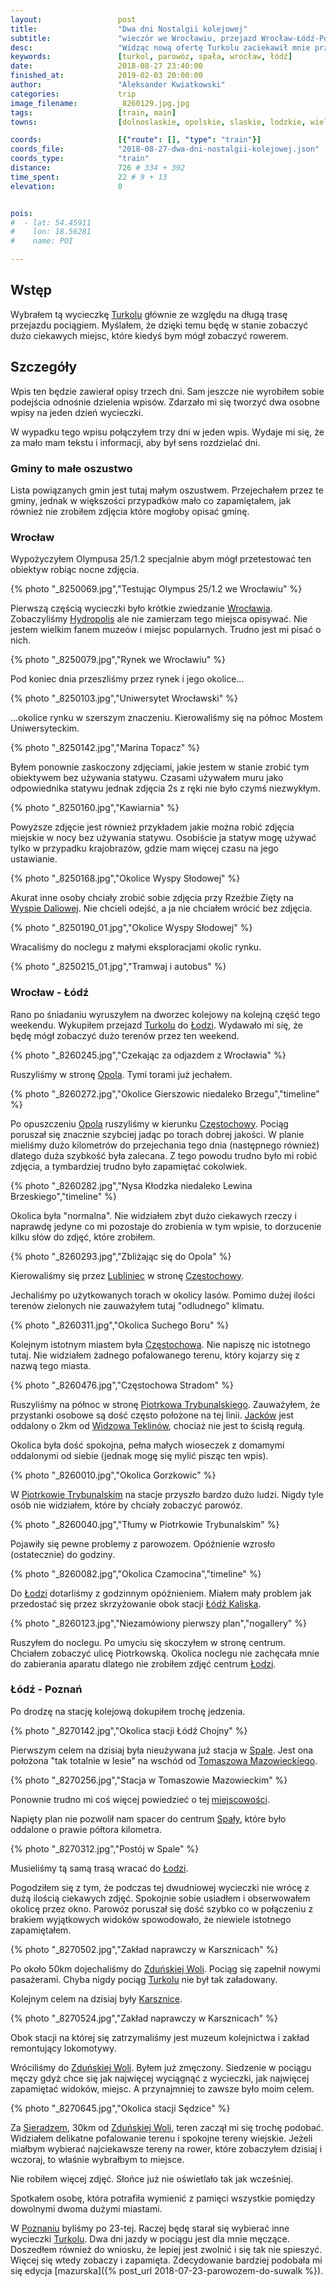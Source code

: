 ```yaml
---
layout:                 post
title:                  "Dwa dni Nostalgii kolejowej"
subtitle:               "wieczór we Wrocławiu, przejazd Wrocław-Łódź-Poznań"
desc:                   "Widząc nową ofertę Turkolu zaciekawił mnie przejazd przez Łódź. Wydawało mi się, że jest to bardzo dobra opcja na poznanie nowych miejsc na przyszłe wycieczki rowerowe. Niestety dla mnie nie była to najlepsza opcja. Szybko poruszający się pociąg i duża odległośc spowodowały, że niewiele istotnego zapamiętałem."
keywords:               [turkol, parowóz, spała, wrocław, łódź]
date:                   2018-08-27 23:40:00
finished_at:            2019-02-03 20:00:00
author:                 "Aleksander Kwiatkowski"
categories:             trip
image_filename:         _8260129.jpg.jpg
tags:                   [train, main]
towns:                  [dolnoslaskie, opolskie, slaskie, lodzkie, wielkopolskie, wroclaw, siechnice, olawa, skarbimierz, brzeg, olszanka, lewin_brzeski, dabrowa_opolskie, komprachcice, opole, chrzastowice, ozimek, kolonowskie, dobrodzien, pawonkow, lubliniec, koszecin, kochanowice, herby, blachownia, czestochowa, redziny, klomnice, kruszyna, radomsko, dobryszyce, gomunice, kamiensk, gorzkowice, rozprza, piotrkow_trybunalski, moszczenica, czarnocin, bedkow, rokociny, koluszki, andrespol, lodz, ujazd, lubochnia, tomaszow_mazowiecki, inowlodz, pabianice, dobron, lask, zdunska_wola, sieradz, wroblew, blaszki, szczytniki, opatowek, kalisz, nowe_skalmierzyce, ostrow_wielkopolski, raszkow, pleszew, kotlin, jarocin, nowe_miasto_nad_warta, krzykosy, sroda_wielkopolska, kornik, poznan]

coords:                 [{"route": [], "type": "train"}]
coords_file:            "2018-08-27-dwa-dni-nostalgii-kolejowej.json"
coords_type:            "train"
distance:               726 # 334 + 392
time_spent:             22 # 9 + 13
elevation:              0


pois:
#  - lat: 54.45911
#    lon: 18.56281
#    name: POI

---
```


[turkol]: http://www.turkol.pl/
[hydropolis]: https://hydropolis.pl/en/

[wiki-wroclaw]: https://pl.wikipedia.org/wiki/Wroc%C5%82aw
[wiki-lodz]: https://pl.wikipedia.org/wiki/%C5%81%C3%B3d%C5%BA
[wiki-opole]: https://pl.wikipedia.org/wiki/Opole
[wiki-czestochowa]: https://pl.wikipedia.org/wiki/Cz%C4%99stochowa
[wiki-lubliniec]: https://pl.wikipedia.org/wiki/Lubliniec
[wiki-piotrkow-trybunalski]: https://pl.wikipedia.org/wiki/Piotrk%C3%B3w_Trybunalski
[wiki-jackow-przystanek]: https://pl.wikipedia.org/wiki/Jack%C3%B3w_(przystanek_kolejowy)
[wiki-widzow-teklinow]: https://pl.wikipedia.org/wiki/Widz%C3%B3w_Teklin%C3%B3w
[wiki-lodz-kaliska]: https://pl.wikipedia.org/wiki/%C5%81%C3%B3d%C5%BA_Kaliska_(stacja_kolejowa)
[wiki-tomaszow-mazowiecki]: https://pl.wikipedia.org/wiki/Tomasz%C3%B3w_Mazowiecki
[wiki-zdunska-wola]: https://pl.wikipedia.org/wiki/Zdu%C5%84ska_Wola
[wiki-karsznice]: https://pl.wikipedia.org/wiki/Karsznice_(powiat_zdu%C5%84skowolski)
[wiki-sieradz]: https://pl.wikipedia.org/wiki/Sieradz
[wiki-poznan]: https://pl.wikipedia.org/wiki/Pozna%C5%84
[wiki-wyspa-daliowa]: https://pl.wikipedia.org/wiki/Wyspa_Daliowa
[wiki-spala]: https://pl.wikipedia.org/wiki/Spa%C5%82a

## Wstęp

Wybrałem tą wycieczkę [Turkolu][turkol] głównie ze względu na długą trasę
przejazdu pociągiem. Myślałem, że dzięki temu będę w stanie zobaczyć dużo ciekawych miejsc,
które kiedyś bym mógł zobaczyć rowerem.

## Szczegóły

Wpis ten będzie zawierał opisy trzech dni. Sam jeszcze nie wyrobiłem sobie
podejścia odnośnie dzielenia wpisów. Zdarzało mi się tworzyć dwa osobne wpisy
na jeden dzień wycieczki.

W wypadku tego wpisu połączyłem trzy dni w jeden wpis. Wydaje mi się,
że za mało mam tekstu i informacji, aby był sens rozdzielać dni.

### Gminy to małe oszustwo

Lista powiązanych gmin jest tutaj małym oszustwem. Przejechałem przez te gminy,
jednak w większości przypadków mało co zapamiętałem, jak również nie zrobiłem zdjęcia
które mogłoby opisać gminę.

### Wrocław

Wypożyczyłem Olympusa 25/1.2 specjalnie abym mógł przetestować ten obiektyw
robiąc nocne zdjęcia.

{% photo "\_8250069.jpg","Testując Olympus 25/1.2 we Wrocławiu" %}

Pierwszą częścią wycieczki było krótkie zwiedzanie [Wrocławia][wiki-wroclaw].
Zobaczyliśmy [Hydropolis][hydropolis] ale nie zamierzam tego miejsca opisywać.
Nie jestem wielkim fanem muzeów i miejsc popularnych. Trudno jest mi pisać o nich.

{% photo "\_8250079.jpg","Rynek we Wrocławiu" %}

Pod koniec dnia przeszliśmy przez rynek i jego okolice...

{% photo "\_8250103.jpg","Uniwersytet Wrocławski" %}

...okolice rynku w szerszym znaczeniu. Kierowaliśmy się na północ Mostem Uniwersyteckim.

{% photo "\_8250142.jpg","Marina Topacz" %}

Byłem ponownie zaskoczony zdjęciami, jakie jestem w stanie zrobić
tym obiektywem bez używania statywu.
Czasami używałem muru jako odpowiednika statywu
jednak zdjęcia 2s z ręki nie było czymś niezwykłym.

{% photo "\_8250160.jpg","Kawiarnia" %}

Powyższe zdjęcie jest również przykładem jakie można robić zdjęcia miejskie w nocy
bez używania statywu. Osobiście ja statyw mogę używać tylko w przypadku
krajobrazów, gdzie mam więcej czasu na jego ustawianie.

{% photo "\_8250168.jpg","Okolice Wyspy Słodowej" %}

Akurat inne osoby chciały zrobić sobie zdjęcia przy Rzeźbie Zięty na
[Wyspie Daliowej][wiki-wyspa-daliowa]. Nie chcieli odejść, a ja nie chciałem
wrócić bez zdjęcia.

{% photo "\_8250190_01.jpg","Okolice Wyspy Słodowej" %}

Wracaliśmy do noclegu z małymi eksploracjami okolic rynku.

{% photo "\_8250215_01.jpg","Tramwaj i autobus" %}

### Wrocław - Łódź

Rano po śniadaniu wyruszyłem na dworzec kolejowy na kolejną część tego weekendu.
Wykupiłem przejazd [Turkolu][turkol] do [Łodzi][wiki-lodz]. Wydawało mi się,
że będę mógł zobaczyć dużo terenów przez ten weekend.

{% photo "\_8260245.jpg","Czekając za odjazdem z Wrocławia" %}

Ruszyliśmy w stronę [Opola][wiki-opole]. Tymi torami już jechałem.

{% photo "\_8260272.jpg","Okolice Gierszowic niedaleko Brzegu","timeline" %}

Po opuszczeniu [Opola][wiki-opole] ruszyliśmy w kierunku
[Częstochowy][wiki-czestochowa]. Pociąg poruszał się znacznie szybciej jadąc po
torach dobrej jakości. W planie mieliśmy dużo kilometrów do przejechania
tego dnia (następnego również)
dlatego duża szybkość była zalecana. Z tego powodu trudno było mi robić zdjęcia,
a tymbardziej trudno było zapamiętać cokolwiek.

{% photo "\_8260282.jpg","Nysa Kłodzka niedaleko Lewina Brzeskiego","timeline" %}

Okolica była "normalna". Nie widziałem zbyt dużo ciekawych rzeczy i naprawdę jedyne
co mi pozostaje do zrobienia w tym wpisie, to dorzucenie kilku słów do zdjęć,
które zrobiłem.

{% photo "\_8260293.jpg","Zbliżając się do Opola" %}

Kierowaliśmy się przez [Lubliniec][wiki-lubliniec] w stronę
[Częstochowy][wiki-czestochowa].

Jechaliśmy po użytkowanych torach w okolicy lasów. Pomimo dużej ilości terenów
zielonych nie zauważyłem tutaj "odludnego" klimatu.

{% photo "\_8260311.jpg","Okolica Suchego Boru" %}

Kolejnym istotnym miastem była [Częstochowa][wiki-czestochowa]. Nie napiszę nic istotnego
tutaj. Nie widziałem żadnego pofalowanego terenu, który kojarzy się z nazwą
tego miasta.

{% photo "\_8260476.jpg","Częstochowa Stradom" %}

Ruszyliśmy na północ w stronę [Piotrkowa Trybunalskiego][wiki-piotrkow-trybunalski].
Zauważyłem, że przystanki osobowe są dość często położone na tej linii.
[Jacków][wiki-jackow-przystanek] jest oddalony o 2km od [Widzowa Teklinów][wiki-widzow-teklinow],
chociaż nie jest to ścisłą regułą.

Okolica była dość spokojna, pełna małych wioseczek z domamymi oddalonymi od siebie
(jednak mogę się mylić pisząc ten wpis).

{% photo "\_8260010.jpg","Okolica Gorzkowic" %}

W [Piotrkowie Trybunalskim][wiki-piotrkow-trybunalski] na stacje
przyszło bardzo dużo ludzi. Nigdy tyle osób nie widziałem, które by chciały
zobaczyć parowóz.

{% photo "\_8260040.jpg","Tłumy w Piotrkowie Trybunalskim" %}

Pojawiły się pewne problemy z parowozem. Opóźnienie wzrosło (ostatecznie)
do godziny.

{% photo "\_8260082.jpg","Okolica Czamocina","timeline" %}

Do [Łodzi][wiki-lodz] dotarliśmy z godzinnym opóźnieniem. Miałem
mały problem jak przedostać się przez skrzyżowanie obok stacji
[Łódź Kaliska][wiki-lodz-kaliska].

{% photo "\_8260123.jpg","Niezamówiony pierwszy plan","nogallery" %}

Ruszyłem do noclegu. Po umyciu się skoczyłem w stronę centrum.
Chciałem zobaczyć ulicę Piotrkowską. Okolica noclegu nie zachęcała mnie
do zabierania aparatu dlatego nie zrobiłem zdjęć centrum [Łodzi][wiki-lodz].

### Łódź - Poznań

Po drodzę na stację kolejową dokupiłem trochę jedzenia.

{% photo "\_8270142.jpg","Okolica stacji Łódź Chojny" %}

Pierwszym celem na dzisiaj była nieużywana już stacja w [Spale][wiki-spala].
Jest ona położona "tak totalnie w lesie" na wschód od
[Tomaszowa Mazowieckiego][wiki-tomaszow-mazowiecki].

{% photo "\_8270256.jpg","Stacja w Tomaszowie Mazowieckim" %}

Ponownie trudno mi coś więcej powiedzieć o tej [miejscowości][wiki-spala].

Napięty plan nie pozwolił nam spacer do centrum [Spały][wiki-spala],
które było oddalone o prawie półtora kilometra.

{% photo "\_8270312.jpg","Postój w Spale" %}

Musieliśmy tą samą trasą wracać do [Łodzi][wiki-lodz].

Pogodziłem się z tym, że podczas tej dwudniowej wycieczki nie wrócę
z dużą ilością
ciekawych zdjęć. Spokojnie sobie usiadłem i obserwowałem okolicę przez okno.
Parowóz poruszał się dość szybko co w połączeniu z brakiem
wyjątkowych widoków spowodowało, że niewiele istotnego zapamiętałem.

{% photo "\_8270502.jpg","Zakład naprawczy w Karsznicach" %}

Po około 50km dojechaliśmy do [Zduńskiej Woli][wiki-zdunska-wola].
Pociąg się zapełnił nowymi pasażerami. Chyba nigdy pociąg [Turkolu][turkol]
nie był tak załadowany.

Kolejnym celem na dzisiaj były [Karsznice][wiki-karsznice].

{% photo "\_8270524.jpg","Zakład naprawczy w Karsznicach" %}

Obok stacji na której się zatrzymaliśmy jest muzeum kolejnictwa
i zakład remontujący lokomotywy.

Wróciliśmy do [Zduńskiej Woli][wiki-zdunska-wola]. Byłem już zmęczony.
Siedzenie w pociągu męczy gdyż chce się jak najwięcej wyciągnąć z wycieczki,
jak najwięcej zapamiętać widoków, miejsc. A przynajmniej to zawsze było
moim celem.

{% photo "\_8270645.jpg","Okolica stacji Sędzice" %}

Za [Sieradzem][wiki-sieradz], 30km od [Zduńskiej Woli][wiki-zdunska-wola],
teren zaczął mi się trochę podobać. Widziałem delikatne pofalowanie terenu
i spokojne tereny wiejskie. Jeżeli miałbym wybierać najciekawsze
tereny na rower, które zobaczyłem dzisiaj i wczoraj, to właśnie wybrałbym to
miejsce.

Nie robiłem więcej zdjęć. Słońce już nie oświetlało tak jak wcześniej.

Spotkałem osobę, która potrafiła wymienić z pamięci wszystkie pomiędzy
dowolnymi dwoma dużymi miastami.

W [Poznaniu][wiki-poznan] byliśmy po 23-tej. Raczej będę starał się wybierać
inne wycieczki [Turkolu][turkol]. Dwa dni jazdy w pociągu jest dla mnie męczące.
Doszedłem również do wniosku, że lepiej jest zwolnić i się tak nie spieszyć.
Więcej się wtedy zobaczy i zapamięta.
Zdecydowanie bardziej podobała mi się edycja
[mazurska]({% post_url 2018-07-23-parowozem-do-suwalk %}).
